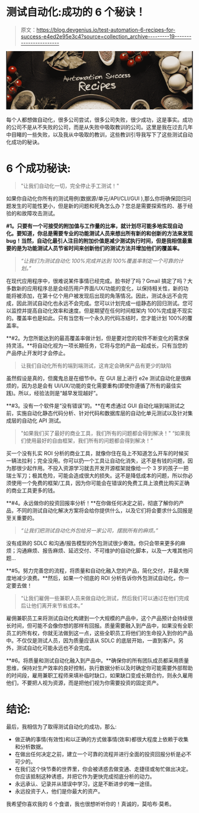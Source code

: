 # 测试自动化:成功的 6 个秘诀！

> 原文：<https://blog.devgenius.io/test-automation-6-recipes-for-success-e4ed2e95e3c4?source=collection_archive---------19----------------------->

![](img/432285795676f22629a334dfb84d0943.png)

每个人都想做自动化，很多公司尝试，很多公司失败，很少成功，这是事实。成功的公司不是从不失败的公司，而是从失败中吸取教训的公司。这里是我在过去几年中目睹的一些失败，以及我从中吸取的教训，这些教训引导我写下了这些测试自动化成功的秘诀。

# 6 个成功秘诀:

> "让我们自动化一切，完全停止手工测试！"

如果你自动化你所有的测试用例(数据源/单元/API/CLI/GUI ),那么你将确保回归问题发生的可能性更小，但是新的问题和死角怎么办？您总是需要探索性的、基于经验的和故障攻击测试。

**#1。只要有一个可接受的附加值与工作量的比率，就计划尽可能多地实现自动化。要知道，你总是需要专业的功能测试人员来想出所有新的和创新的方法来发现 bug！当然，自动化最引人注目的附加价值是减少测试执行时间，但是我相信最重要的是为功能测试人员节省时间来创新他们的测试方法并增加他们的覆盖率。**

> *“让我们为测试自动化 100%完成并达到 100%覆盖率制定一个可靠的计划。”*

在现代应用程序中，很难说某件事情已经完成。脸书好了吗？Gmail 搞定了吗？大多数新的应用程序总是会经历用户界面/UX/功能的变化，以保持相关性，新的功能将被添加，在第十亿个用户被发现后出现的角落情况。因此，测试永远不会完成，因此测试自动化也永远不会完成。您可以计划完成一组静态的回归测试。您可以监控并提高自动化效率和速度。但是期望在任何时间框架内 100%完成是不现实的。覆盖率也是如此。只有当您有一个永久的代码冻结时，您才能计划 100%的覆盖率。

**#2。为您所能达到的最高覆盖率做计划，但是要对您的软件不断变化的需求保持灵活。**将自动化视为一项长期任务，它将与您的产品一起成长，只有当您的产品停止开发时才会停止。

> 让我们自动化所有的端到端测试，这肯定会确保产品有更少的缺陷

虽然假设是真的，但魔鬼总是在细节中。在 GUI 层上进行 e2e 测试自动化是很麻烦的，因为总是会有 UI/UX/功能的变化需要重构(即使你遵循了所有的最佳实践)。所以，经验法则是“越早发现越好”。

**#3。没有一个软件是“没有错误”的。**在考虑通过 GUI 自动化端到端测试之前，实施自动化静态代码分析、针对代码和数据库层的自动化单元测试以及针对集成层的自动化 API 测试。

> "如果我们买了最好的商业工具，我们所有的问题都会得到解决！"
> “如果我们使用最好的自由框架，我们所有的问题都会得到解决！”

买一个没有扎实 ROI 分析的商业工具，就像你住在岛上不知道怎么开车的时候买一辆法拉利；完全没用。你可以扔一个工具让自动化消失，这不是有钱的问题，因为那很少起作用。不投入资源学习就去开发开源框架就像给一个 3 岁的孩子一把瑞士军刀；极其危险，可能会造成很大的损失。这不是降低成本的问题，所以你必须使用一个免费的框架/工具，因为你可能会在错误的免费工具上浪费比购买正确的商业工具更多的钱。

**#4。永远做你的投资回报率分析！**在你做任何决定之前，彻底了解你的产品，不同的测试自动化解决方案将会给你提供什么，以及它们将会要求什么回报是至关重要的。

> *“让我们把测试自动化外包给另一家公司，摆脱所有的麻烦。”*

没有成熟的 SDLC 和沟通/报告模型的外包测试很少奏效。你只会带来更多的麻烦；沟通麻烦、报告麻烦、延迟交付、不可维护的自动化脚本，以及一大堆其他问题…

**#5。努力完善您的流程，将质量和自动化融入您的产品，简化交付，并最大限度地减少浪费。**然后，如果一个彻底的 ROI 分析告诉你外包测试自动化，你一定要去做！

> “让我们雇佣一些兼职人员来做自动化测试，然后我们可以通过在他们完成后让他们离开来节省成本。”

雇佣兼职员工来将测试自动化构建到一个大规模的产品中，这个产品预计会持续很长时间，但可能不会像你想的那样有回报。质量需要融入到产品中，如果没有全职员工的所有权，你就无法做到这一点，这些全职员工将他们的生命投入到你的产品中。不仅仅是测试人员，因为质量应该从 SDLC 的底层开始，一直到客户。另外，测试自动化可能永远也不会完成。

**#6。将质量和测试自动化融入到产品中。**确保你的所有团队成员都采用质量思维，保持对生产效率的良好控制，执行数据分析以及时确定你可能需要外部帮助的时间段，雇用兼职工程师来填补临时缺口，如果缺口变成长期合约，则永久雇用他们，不要把人视为资源，而是把他们视为你需要投资的固定资产。

# 结论:

最后，我相信为了取得测试自动化的成功，那么:

*   做正确的事情(有效性)和以正确的方式做事情(效率)都很大程度上依赖于收集和分析数据。
*   在做出任何决定之前，建立一个可靠的流程并进行全面的投资回报分析是必不可少的。
*   在我们这个快节奏的世界里，你会被诱惑去做变通、走捷径或匆忙做出决定。你应该抵制这种诱惑，并把它作为更快完成彻底分析的动力。
*   永远承认、记录并从错误中学习，这是不断进步的唯一途径。
*   永远投资于人，他们是你最大的资产。

我希望你喜欢我的 6 个食谱，我也很想听听你的！真诚的，莫哈布·莫希。